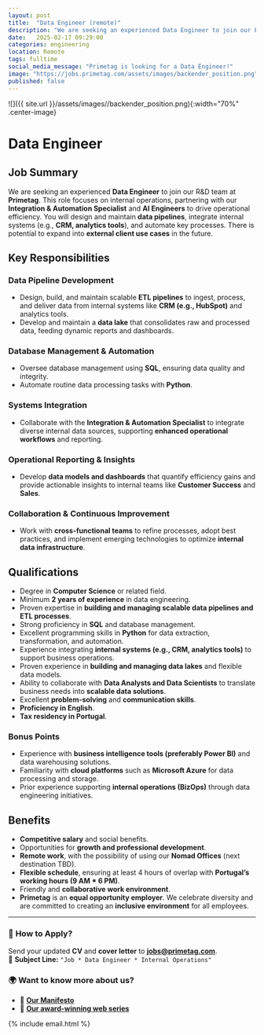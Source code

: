 ```yaml
---
layout: post
title:  "Data Engineer (remote)"
description: "We are seeking an experienced Data Engineer to join our Engineering team at Primetag. This role focuses on internal operations, partnering with our Integration & Automation Specialist and AI Engineers to drive operational efficiency. You will design and maintain data pipelines, integrate internal systems (e.g., CRM, analytics tools), and automate key processes. There is potential to expand into external client use cases in the future."
date:   2025-02-17 09:29:00
categories: engineering
location: Remote
tags: fulltime
social_media_message: "Primetag is looking for a Data Engineer!"
image: "https://jobs.primetag.com/assets/images/backender_position.png"
published: false
---
```


![]({{ site.url }}/assets/images//backender_position.png){:width="70%" .center-image}

# Data Engineer

## Job Summary

We are seeking an experienced **Data Engineer** to join our R&D team at **Primetag**. This role focuses on internal operations, partnering with our **Integration & Automation Specialist** and **AI Engineers** to drive operational efficiency. You will design and maintain **data pipelines**, integrate internal systems (e.g., **CRM, analytics tools**), and automate key processes. There is potential to expand into **external client use cases** in the future.

## Key Responsibilities

### Data Pipeline Development
* Design, build, and maintain scalable **ETL pipelines** to ingest, process, and deliver data from internal systems like **CRM (e.g., HubSpot)** and analytics tools.
* Develop and maintain a **data lake** that consolidates raw and processed data, feeding dynamic reports and dashboards.

### Database Management & Automation
* Oversee database management using **SQL**, ensuring data quality and integrity.
* Automate routine data processing tasks with **Python**.

### Systems Integration
* Collaborate with the **Integration & Automation Specialist** to integrate diverse internal data sources, supporting **enhanced operational workflows** and reporting.

### Operational Reporting & Insights
* Develop **data models and dashboards** that quantify efficiency gains and provide actionable insights to internal teams like **Customer Success** and **Sales**.

### Collaboration & Continuous Improvement
* Work with **cross-functional teams** to refine processes, adopt best practices, and implement emerging technologies to optimize **internal data infrastructure**.

## Qualifications

* Degree in **Computer Science** or related field.
* Minimum **2 years of experience** in data engineering.
* Proven expertise in **building and managing scalable data pipelines and ETL processes**.
* Strong proficiency in **SQL** and database management.
* Excellent programming skills in **Python** for data extraction, transformation, and automation.
* Experience integrating **internal systems (e.g., CRM, analytics tools)** to support business operations.
* Proven experience in **building and managing data lakes** and flexible data models.
* Ability to collaborate with **Data Analysts and Data Scientists** to translate business needs into **scalable data solutions**.
* Excellent **problem-solving** and **communication skills**.
* **Proficiency in English**.
* **Tax residency in Portugal**.

### Bonus Points

* Experience with **business intelligence tools (preferably Power BI)** and data warehousing solutions.
* Familiarity with **cloud platforms** such as **Microsoft Azure** for data processing and storage.
* Prior experience supporting **internal operations (BizOps)** through data engineering initiatives.

## Benefits

* **Competitive salary** and social benefits.
* Opportunities for **growth and professional development**.
* **Remote work**, with the possibility of using our **Nomad Offices** (next destination TBD).
* **Flexible schedule**, ensuring at least 4 hours of overlap with **Portugal’s working hours (9 AM * 6 PM)**.
* Friendly and **collaborative work environment**.
* **Primetag** is an **equal opportunity employer**. We celebrate diversity and are committed to creating an **inclusive environment** for all employees.

---

### 📩 **How to Apply?**
Send your updated **CV** and **cover letter** to **jobs@primetag.com**.  
📌 **Subject Line:** `"Job * Data Engineer * Internal Operations"`

### 🌍 **Want to know more about us?**
* 📜 [**Our Manifesto**](https://a.storyblok.com/f/302516/x/8f9ad3faea/primetag-manifesto.pdf)
* 🎥 [**Our award-winning web series**](https://www.youtube.com/watch?v=locuy5C02Ww)



{% include email.html %} 
